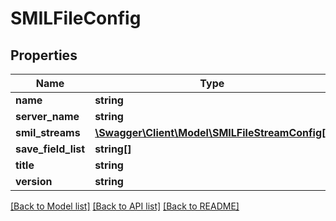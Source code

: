 # SMILFileConfig

## Properties
Name | Type | Description | Notes
------------ | ------------- | ------------- | -------------
**name** | **string** |  | 
**server_name** | **string** |  | 
**smil_streams** | [**\Swagger\Client\Model\SMILFileStreamConfig[]**](SMILFileStreamConfig.md) |  | 
**save_field_list** | **string[]** |  | [optional] 
**title** | **string** |  | 
**version** | **string** |  | 

[[Back to Model list]](../README.md#documentation-for-models) [[Back to API list]](../README.md#documentation-for-api-endpoints) [[Back to README]](../README.md)


